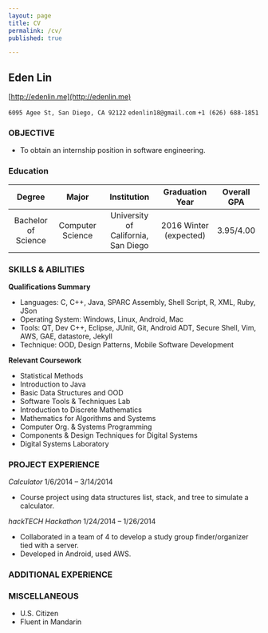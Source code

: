 ```yaml
---
layout: page
title: CV
permalink: /cv/
published: true

---
```



## **Eden Lin**
[http://edenlin.me](http://edenlin.me)

`6095 Agee St, San Diego, CA 92122`    `edenlin18@gmail.com`    `+1 (626) 688-1851`

### **OBJECTIVE**

* To obtain an internship position in software engineering.

### **Education**


| Degree | Major | Institution | Graduation Year | Overall GPA |
|:-:|:-:|:-:|:-:|:-:|
| Bachelor of Science | Computer Science | University of California, San Diego | 2016 Winter (expected) | 3.95/4.00 |


### **SKILLS & ABILITIES**
**Qualifications Summary**

* Languages: C, C++, Java, SPARC Assembly, Shell Script, R, XML, Ruby, JSon
* Operating System: Windows, Linux, Android, Mac
* Tools: QT, Dev C++, Eclipse, JUnit, Git, Android ADT, Secure Shell, Vim, AWS, GAE, datastore, Jekyll
* Technique: OOD, Design Patterns, Mobile Software Development


**Relevant Coursework**

* Statistical Methods
* Introduction to Java
* Basic Data Structures and OOD
* Software Tools & Techniques Lab
* Introduction to Discrete Mathematics
* Mathematics for Algorithms and Systems
* Computer Org. & Systems Programming
* Components & Design Techniques for Digital Systems
* Digital Systems Laboratory


### **PROJECT EXPERIENCE**

_Calculator_
1/6/2014 – 3/14/2014

* Course project using data structures list, stack, and tree to simulate a calculator.

_hackTECH Hackathon_
1/24/2014 – 1/26/2014

* Collaborated in a team of 4 to develop a study group finder/organizer tied with a server.
* Developed in Android, used AWS. 


### **ADDITIONAL EXPERIENCE**

### **MISCELLANEOUS**

* U.S. Citizen
* Fluent in Mandarin
